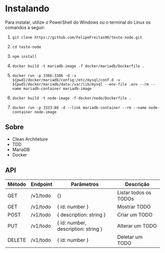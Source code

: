 # Instalando

Para instalar, utilize o PowerShell do Windows ou o terminal do Linux os comandos a seguir:

1. ```git clone https://github.com/FelipeFreitas96/teste-node.git```

2. ```cd teste-node```

3. ```npm install```

4. ```docker build -t mariadb-image -f docker/mariadb/Dockerfile .```

5. ```docker run -p 3366:3306 -d -v ${pwd}/docker/mariadb/config:/etc/mysql/conf.d -v ${pwd}/docker/mariadb/data:/var/lib/mysql --env-file .env --rm --name mariadb-container mariadb-image```

6. ```docker build -t node-image -f docker/node/Dockerfile .```
7. ```docker run -p 3333:80 -d --link mariadb-container --rm --name node-container node-image```

## Sobre
* Clean Architeture
* TDD
* MariaDB
* Docker

## API

| Método | Endpoint | Parâmetros | Descrição |
| ------------ | ------------ | ------------ | ------------ |
| GET | /v1/todo | {} | Listar todos os TODOs |
| GET | /v1/todo | { id: number } | Mostrar TODO |
| POST | /v1/todo | { description: string } | Criar um TODO |
| PUT | /v1/todo | { id: number, description: string } | Alterar um TODO |
| DELETE | /v1/todo | { id: number } | Deletar um TODO |
